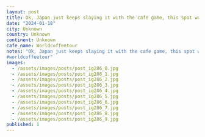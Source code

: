 ```yaml
---
layout: post
title: Ok, Japan just keeps slaying it with the cafe game, this spot was in the bottom of an office tower featured vintage over stuffed seating, vinyl spinning, and espresso gin martini that was Next. level.
date: "2024-01-18"
city: Unknown
country: Unknown
continent: Unknown
cafe_name: Worldcoffeetour
notes: "Ok, Japan just keeps slaying it with the cafe game, this spot was in the bottom of an office tower featured vintage over stuffed seating, vinyl spinning, and espresso gin martini that was Next. level.
#worldcoffeetour"
images:
  - /assets/images/posts/post_ig286_0.jpg
  - /assets/images/posts/post_ig286_1.jpg
  - /assets/images/posts/post_ig286_2.jpg
  - /assets/images/posts/post_ig286_3.jpg
  - /assets/images/posts/post_ig286_4.jpg
  - /assets/images/posts/post_ig286_5.jpg
  - /assets/images/posts/post_ig286_6.jpg
  - /assets/images/posts/post_ig286_7.jpg
  - /assets/images/posts/post_ig286_8.jpg
  - /assets/images/posts/post_ig286_9.jpg
published: 1
---
```

